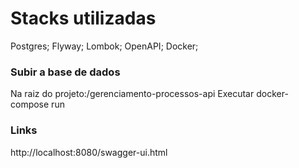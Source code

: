 # Stacks utilizadas
Postgres;
Flyway;
Lombok;
OpenAPI;
Docker;

### Subir a base de dados
Na raiz do projeto:/gerenciamento-processos-api
Executar docker-compose run
### Links
http://localhost:8080/swagger-ui.html
